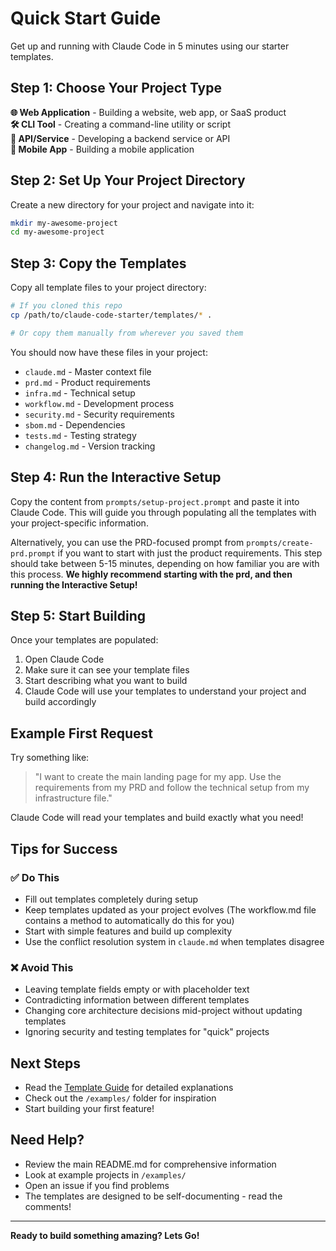 # Quick Start Guide

Get up and running with Claude Code in 5 minutes using our starter templates.

## Step 1: Choose Your Project Type

**🌐 Web Application** - Building a website, web app, or SaaS product  
**🛠️ CLI Tool** - Creating a command-line utility or script  
**🔌 API/Service** - Developing a backend service or API  
**📱 Mobile App** - Building a mobile application  

## Step 2: Set Up Your Project Directory

Create a new directory for your project and navigate into it:

```bash
mkdir my-awesome-project
cd my-awesome-project
```

## Step 3: Copy the Templates

Copy all template files to your project directory:

```bash
# If you cloned this repo
cp /path/to/claude-code-starter/templates/* .

# Or copy them manually from wherever you saved them
```

You should now have these files in your project:
- `claude.md` - Master context file
- `prd.md` - Product requirements
- `infra.md` - Technical setup
- `workflow.md` - Development process
- `security.md` - Security requirements
- `sbom.md` - Dependencies
- `tests.md` - Testing strategy
- `changelog.md` - Version tracking

## Step 4: Run the Interactive Setup

Copy the content from `prompts/setup-project.prompt` and paste it into Claude Code. This will guide you through populating all the templates with your project-specific information.

Alternatively, you can use the PRD-focused prompt from `prompts/create-prd.prompt` if you want to start with just the product requirements. This step should take between 5-15 minutes, depending on how familiar you are with this process. **We highly recommend starting with the prd, and then running the Interactive Setup!**

## Step 5: Start Building

Once your templates are populated:

1. Open Claude Code
2. Make sure it can see your template files
3. Start describing what you want to build
4. Claude Code will use your templates to understand your project and build accordingly

## Example First Request

Try something like:

> "I want to create the main landing page for my app. Use the requirements from my PRD and follow the technical setup from my infrastructure file."

Claude Code will read your templates and build exactly what you need!

## Tips for Success

### ✅ Do This
- Fill out templates completely during setup
- Keep templates updated as your project evolves  (The workflow.md file contains a method to automatically do this for you) 
- Start with simple features and build up complexity
- Use the conflict resolution system in `claude.md` when templates disagree

### ❌ Avoid This
- Leaving template fields empty or with placeholder text
- Contradicting information between different templates
- Changing core architecture decisions mid-project without updating templates
- Ignoring security and testing templates for "quick" projects

## Next Steps

- Read the [Template Guide](template-guide.md) for detailed explanations
- Check out the `/examples/` folder for inspiration
- Start building your first feature!

## Need Help?

- Review the main README.md for comprehensive information
- Look at example projects in `/examples/`
- Open an issue if you find problems
- The templates are designed to be self-documenting - read the comments!

---

**Ready to build something amazing? Lets Go!**
